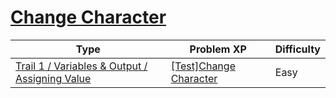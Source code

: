 # [Change Character](https://www.codetree.ai/trails/complete/curated-cards/test-change-charater)

|Type|Problem XP|Difficulty|
|---|---|---|
|[Trail 1 / Variables & Output / Assigning Value](https://www.codetree.ai/trail-info/novice-low/)|[[Test]Change Character](https://www.codetree.ai/trails/complete/curated-cards/test-change-charater/)|Easy|

